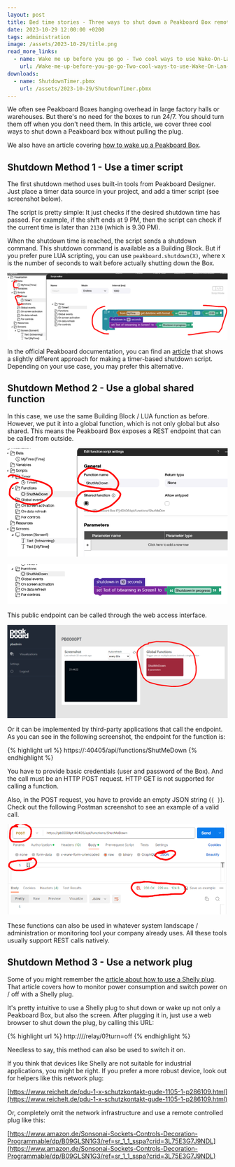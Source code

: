 ```yaml
---
layout: post
title: Bed time stories - Three ways to shut down a Peakboard Box remotely
date: 2023-10-29 12:00:00 +0200
tags: administration
image: /assets/2023-10-29/title.png
read_more_links:
  - name: Wake me up before you go go - Two cool ways to use Wake-On-Lan to boot a Peakboard Box
    url: /Wake-me-up-before-you-go-go-Two-cool-ways-to-use-Wake-On-Lan-to-boot-a-Peakboard-box.html
downloads:
  - name: ShutdownTimer.pbmx
    url: /assets/2023-10-29/ShutdownTimer.pbmx
---
```


We often see Peakboard Boxes hanging overhead in large factory halls or warehouses. But there's no need for the boxes to run 24/7. You should turn them off when you don't need them. In this article, we cover three cool ways to shut down a Peakboard box without pulling the plug.

We also have an article covering [how to wake up a Peakboard Box](/Wake-me-up-before-you-go-go-Two-cool-ways-to-use-Wake-On-Lan-to-boot-a-Peakboard-box.html).

## Shutdown Method 1 - Use a timer script

The first shutdown method uses built-in tools from Peakboard Designer. Just place a timer data source in your project, and add a timer script (see screenshot below).

The script is pretty simple: It just checks if the desired shutdown time has passed. For example, if the shift ends at 9 PM, then the script can check if the current time is later than `2130` (which is 9.30 PM).

When the shutdown time is reached, the script sends a shutdown command. This shutdown command is available as a Building Block. But if you prefer pure LUA scripting, you can use `peakboard.shutdown(X)`, where `X` is the number of seconds to wait before actually shutting down the Box.

![image](/assets/2023-10-29/010.png)

In the official Peakboard documentation, you can find an [article](https://help.peakboard.com/scripting/en-quick-tipp-restart.html) that shows a slightly different approach for making a timer-based shutdown script. Depending on your use case, you may prefer this alternative.

## Shutdown Method 2 - Use a global shared function

In this case, we use the same Building Block / LUA function as before. However, we put it into a global function, which is not only global but also shared. This means the Peakboard Box exposes a REST endpoint that can be called from outside.

![image](/assets/2023-10-29/020.png)

![image](/assets/2023-10-29/030.png)

This public endpoint can be called through the web access interface.

![image](/assets/2023-10-29/040.png)

Or it can be implemented by third-party applications that call the endpoint. As you can see in the following screenshot, the endpoint for the function is:

{% highlight url %}
https://<MyBox>:40405/api/functions/ShutMeDown
{% endhighlight %}

You have to provide basic credentials (user and password of the Box). And the call must be an HTTP POST request. HTTP GET is not supported for calling a function.

Also, in the POST request, you have to provide an empty JSON string (`{ }`). Check out the following Postman screenshot to see an example of a valid call.

![image](/assets/2023-10-29/045.png)

These functions can also be used in whatever system landscape / administration or monitoring tool your company already uses. All these tools usually support REST calls natively.

## Shutdown Method 3 - Use a network plug

Some of you might remember the [article about how to use a Shelly plug](/Fun-with-Shelly-Plug-S-Switching-Power-on-and-off.html). That article covers how to monitor power consumption and switch power on / off with a Shelly plug.

It's pretty intuitive to use a Shelly plug to shut down or wake up not only a Peakboard Box, but also the screen. After plugging it in, just use a web browser to shut down the plug, by calling this URL:

{% highlight url %}
http://<MyShellyPlugIP>//relay/0?turn=off
{% endhighlight %}

Needless to say, this method can also be used to switch it on.

If you think that devices like Shelly are not suitable for industrial applications, you might be right. If you prefer a more robust device, look out for helpers like this network plug:

[https://www.reichelt.de/pdu-1-x-schutzkontakt-gude-1105-1-p286109.html](https://www.reichelt.de/pdu-1-x-schutzkontakt-gude-1105-1-p286109.html)

Or, completely omit the network infrastructure and use a remote controlled plug like this:

[https://www.amazon.de/Sonsonai-Sockets-Controls-Decoration-Programmable/dp/B09GLSN1G3/ref=sr_1_1_sspa?crid=3L75E3G7J9NDL](https://www.amazon.de/Sonsonai-Sockets-Controls-Decoration-Programmable/dp/B09GLSN1G3/ref=sr_1_1_sspa?crid=3L75E3G7J9NDL)




